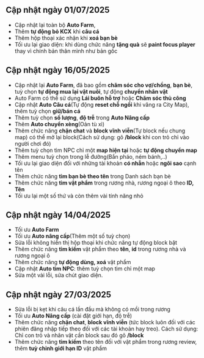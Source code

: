 ## Cập nhật ngày 01/07/2025

- Cập nhật lại toàn bộ **Auto Farm**,
- Thêm **tự động bỏ KCX** khi **câu cá**
- Thêm hộp thoại xác nhận khi **xoá bạn bè**
- Tối ưu lại giao diện: khi dùng chức năng **tặng quà** sẽ **paint focus player** thay vì chính bản thân mình như bản gốc


## Cập nhật ngày 16/05/2025

- Cập nhật lại **Auto Farm**, đã bao gồm **chăm sóc cho vợ/chồng**, **bạn bè**, tuỳ chọn **tự động mua lại vật nuôi**, tự động **chuyển nhân vật**
- Auto Farm có thể sử dụng **Lái buôn hỗ trợ** hoặc **Chăm sóc thủ công**
- Cập nhật **Auto Câu cá**(Tự động **reset chỗ ngồi** khi văng ra City Map), thêm tuỳ chọn **giữ/bán cá**
- Thêm tuỳ chọn **số lượng**, **độ trễ** trong **Auto Nâng cấp**
- Thêm **Auto chuyển xèng**(Oản tù xì)
- Thêm chức năng **chặn chat** và **block vĩnh viễn**(Tự block nếu chung map) có thể mở lại block(Cách sử dụng: gõ **/block** khi con trỏ chỉ vào người chơi đó)
- Thêm tuỳ chọn tìm NPC chỉ một **map hiện tại** hoặc **tự động chuyển map**
- Thêm menu tuỳ chọn trong lễ đường(Bắn pháo, ném bánh,..)
- Tối ưu lại giao diện đối với những tài khoản **có nhẫn** hoặc **ngôi sao** cạnh tên
- Thêm chức năng **tìm bạn bè theo tên** trong Danh sách bạn bè
- Thêm chức năng **tìm vật phẩm** trong rương nhà, rương ngoại ô theo **ID, Tên**
- Tối ưu lại một số thứ và còn thêm vài tính năng nhỏ


## Cập nhật ngày 14/04/2025

- Tối ưu **Auto Farm**
- Tối ưu **Auto nâng cấp**(Thêm một số tuỳ chọn)
- Sửa lỗi không hiển thị hộp thoại khi chức năng tự động block bật
- Thêm chức năng **tìm kiếm** vật phẩm theo **tên**, **id** trong rương nhà và rương ngoại ô
- Thêm chức năng **tự động dùng, xoá** vật phẩm
- Cập nhật **Auto tìm NPC**: thêm tuỳ chọn tìm chỉ một map
- Sửa một vài lỗi, sửa chút giao diện.


## Cập nhật ngày 27/03/2025

- Sửa lỗi bị kẹt khi câu cá lần đầu mà không có mồi trong rương
- Tối ưu **Auto Nâng cấp** (cài đặt giới hạn, độ trễ)
- Thêm chức năng **chặn chat**, **block vĩnh viễn** (tức block luôn đối với các phiên đăng nhập tiếp theo đối với các tài khoản hay treo). Cách sử dụng: Chỉ con trỏ và nhân vật cần block sau đó gõ **/block**
- Thêm chức năng **tìm kiếm** theo tên đối với vật phẩm trong rương review, thêm **tuỳ chỉnh giới hạn ID** vật phẩm